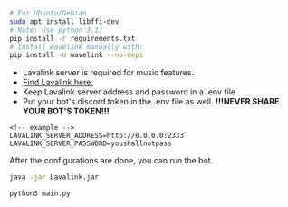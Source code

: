 ```bash
# For Ubuntu/Debian
sudo apt install libffi-dev
# Note: Use python 3.11
pip install -r requirements.txt
# Install wavelink manually with:
pip install -U wavelink --no-deps
```
- Lavalink server is required for music features.
- [Find Lavalink here.](https://lavalink.dev/)
- Keep Lavalink server address and password in a .env file
- Put your bot's discord token in the .env file as well. **!!!NEVER SHARE YOUR BOT'S TOKEN!!!**
```
<!-- example -->
LAVALINK_SERVER_ADDRESS=http://0.0.0.0:2333
LAVALINK_SERVER_PASSWORD=youshallnotpass
```
After the configurations are done, you can run the bot.
```bash
java -jar Lavalink.jar
```
```bash
python3 main.py
```

